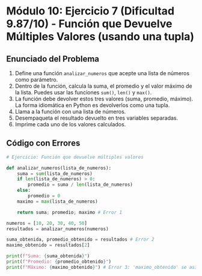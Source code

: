 # Módulo 10: Ejercicio 7 (Dificultad 9.87/10) - Función que Devuelve Múltiples Valores (usando una tupla)

## Enunciado del Problema

1.  Define una función `analizar_numeros` que acepte una lista de números como parámetro.
2.  Dentro de la función, calcula la suma, el promedio y el valor máximo de la lista. Puedes usar las funciones `sum()`, `len()` y `max()`.
3.  La función debe devolver estos tres valores (suma, promedio, máximo). La forma idiomática en Python es devolverlos como una tupla.
4.  Llama a la función con una lista de números.
5.  Desempaqueta el resultado devuelto en tres variables separadas.
6.  Imprime cada uno de los valores calculados.

## Código con Errores

```python
# Ejercicio: Función que devuelve múltiples valores

def analizar_numeros(lista_de_numeros):
    suma = sum(lista_de_numeros)
    if len(lista_de_numeros) > 0:
        promedio = suma / len(lista_de_numeros)
    else:
        promedio = 0
    maximo = max(lista_de_numeros)

    return suma; promedio; maximo # Error 1

numeros = [10, 20, 30, 40, 50]
resultados = analizar_numeros(numeros)

suma_obtenida, promedio_obtenido = resultados # Error 2
maximo_obtenido = resultados[2]

print(f"Suma: {suma_obtenida}")
print(f"Promedio: {promedio_obtenido}")
print(f"Máximo: {maximo_obtenido}") # Error 3: 'maximo_obtenido' se asigna, pero la línea anterior falla
```
